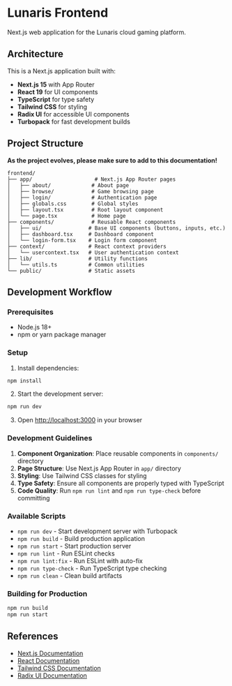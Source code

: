 # Lunaris Frontend

Next.js web application for the Lunaris cloud gaming platform.

## Architecture

This is a Next.js application built with:

- **Next.js 15** with App Router
- **React 19** for UI components
- **TypeScript** for type safety
- **Tailwind CSS** for styling
- **Radix UI** for accessible UI components
- **Turbopack** for fast development builds

## Project Structure

**As the project evolves, please make sure to add to this documentation!**

```
frontend/
├── app/                    # Next.js App Router pages
│   ├── about/             # About page
│   ├── browse/            # Game browsing page
│   ├── login/             # Authentication page
│   ├── globals.css        # Global styles
│   ├── layout.tsx         # Root layout component
│   └── page.tsx           # Home page
├── components/            # Reusable React components
│   ├── ui/               # Base UI components (buttons, inputs, etc.)
│   ├── dashboard.tsx     # Dashboard component
│   └── login-form.tsx    # Login form component
├── context/              # React context providers
│   └── usercontext.tsx   # User authentication context
├── lib/                  # Utility functions
│   └── utils.ts          # Common utilities
└── public/               # Static assets
```

## Development Workflow

### Prerequisites

- Node.js 18+
- npm or yarn package manager

### Setup

1. Install dependencies:

```bash
npm install
```

2. Start the development server:

```bash
npm run dev
```

3. Open [http://localhost:3000](http://localhost:3000) in your browser

### Development Guidelines

1. **Component Organization**: Place reusable components in `components/` directory
2. **Page Structure**: Use Next.js App Router in `app/` directory
3. **Styling**: Use Tailwind CSS classes for styling
4. **Type Safety**: Ensure all components are properly typed with TypeScript
5. **Code Quality**: Run `npm run lint` and `npm run type-check` before committing

### Available Scripts

- `npm run dev` - Start development server with Turbopack
- `npm run build` - Build production application
- `npm run start` - Start production server
- `npm run lint` - Run ESLint checks
- `npm run lint:fix` - Run ESLint with auto-fix
- `npm run type-check` - Run TypeScript type checking
- `npm run clean` - Clean build artifacts

### Building for Production

```bash
npm run build
npm run start
```

## References

- [Next.js Documentation](https://nextjs.org/docs)
- [React Documentation](https://react.dev)
- [Tailwind CSS Documentation](https://tailwindcss.com/docs)
- [Radix UI Documentation](https://www.radix-ui.com/docs)
